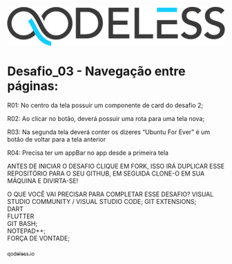 ![logo](https://github.com/gitqodeless/gitqodeless/blob/main/logo1.png?raw=true)

# Desafio_03 -  Navegação entre páginas:

R01: No centro da tela possuir um componente de card do desafio 2;

R02: Ao clicar no botão, deverá possuir uma rota para uma tela nova;

R03: Na segunda tela deverá conter os dizeres “Ubuntu For Ever” é um botão de voltar para a tela anterior

R04: Precisa ter um appBar no app desde a primeira tela


ANTES DE INICIAR O DESAFIO CLIQUE EM FORK, ISSO IRÁ DUPLICAR ESSE REPOSITÓRIO PARA O SEU GITHUB, EM SEGUIDA CLONE-O EM SUA MÁQUINA E DIVIRTA-SE!

O QUE VOCÊ VAI PRECISAR PARA COMPLETAR ESSE DESAFIO?
VISUAL STUDIO COMMUNITY / VISUAL STUDIO CODE; GIT EXTENSIONS; \
DART \
FLUTTER \
GIT BASH; \
NOTEPAD++; \
FORÇA DE VONTADE;

[<sub>qodeless.io<sub>](https://qodeless.io)

